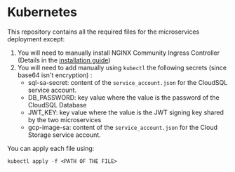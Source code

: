 # Kubernetes

This repository contains all the required files for the microservices deployment except:
1. You will need to manually install NGINX Community Ingress Controller (Details in the [installation guide](https://kubernetes.github.io/ingress-nginx/deploy/))
2. You will need to add manually using `kubectl` the following secrets (since base64 isn't encryption) :
   * sql-sa-secret: content of the `service_account.json` for the CloudSQL service account.
   * DB_PASSWORD: key value where the value is the password of the CloudSQL Database
   * JWT_KEY: key value where the value is the JWT signing key shared by the two microservices
   * gcp-image-sa: content of the `service_account.json` for the Cloud Storage service account.

You can apply each file using:
````
kubectl apply -f <PATH OF THE FILE>
````
